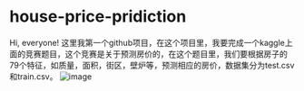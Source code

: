 # house-price-pridiction
Hi, everyone!
这里我第一个github项目，在这个项目里，我要完成一个kaggle上面的竞赛题目，这个竞赛是关于预测房价的，在这个题目里，我们要根据房子的79个特征，如质量，面积，街区，壁炉等，预测相应的房价，数据集分为test.csv和train.csv。
![image](https://user-images.githubusercontent.com/110798232/208419377-275a3919-c6b2-4788-afdb-c1332f801d21.png)
